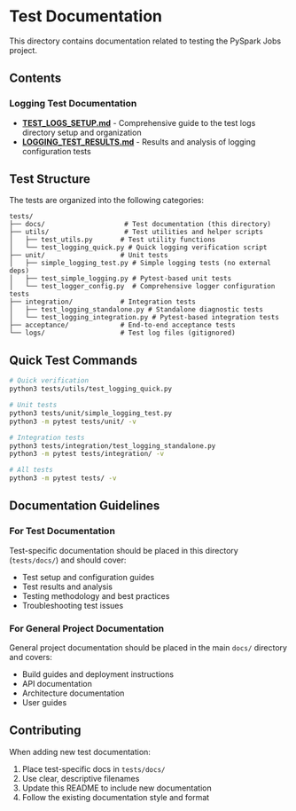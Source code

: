 # Test Documentation

This directory contains documentation related to testing the PySpark Jobs project.

## Contents

### Logging Test Documentation

- **[TEST_LOGS_SETUP.md](./TEST_LOGS_SETUP.md)** - Comprehensive guide to the test logs directory setup and organization
- **[LOGGING_TEST_RESULTS.md](./LOGGING_TEST_RESULTS.md)** - Results and analysis of logging configuration tests

## Test Structure

The tests are organized into the following categories:

```
tests/
├── docs/                    # Test documentation (this directory)
├── utils/                   # Test utilities and helper scripts
│   ├── test_utils.py       # Test utility functions
│   └── test_logging_quick.py # Quick logging verification script
├── unit/                   # Unit tests
│   ├── simple_logging_test.py # Simple logging tests (no external deps)
│   ├── test_simple_logging.py # Pytest-based unit tests
│   └── test_logger_config.py  # Comprehensive logger configuration tests
├── integration/            # Integration tests
│   ├── test_logging_standalone.py # Standalone diagnostic tests
│   └── test_logging_integration.py # Pytest-based integration tests
├── acceptance/             # End-to-end acceptance tests
└── logs/                   # Test log files (gitignored)
```

## Quick Test Commands

```bash
# Quick verification
python3 tests/utils/test_logging_quick.py

# Unit tests
python3 tests/unit/simple_logging_test.py
python3 -m pytest tests/unit/ -v

# Integration tests
python3 tests/integration/test_logging_standalone.py
python3 -m pytest tests/integration/ -v

# All tests
python3 -m pytest tests/ -v
```

## Documentation Guidelines

### For Test Documentation

Test-specific documentation should be placed in this directory (`tests/docs/`) and should cover:

- Test setup and configuration guides
- Test results and analysis
- Testing methodology and best practices
- Troubleshooting test issues

### For General Project Documentation

General project documentation should be placed in the main `docs/` directory and covers:

- Build guides and deployment instructions
- API documentation
- Architecture documentation
- User guides

## Contributing

When adding new test documentation:

1. Place test-specific docs in `tests/docs/`
2. Use clear, descriptive filenames
3. Update this README to include new documentation
4. Follow the existing documentation style and format
